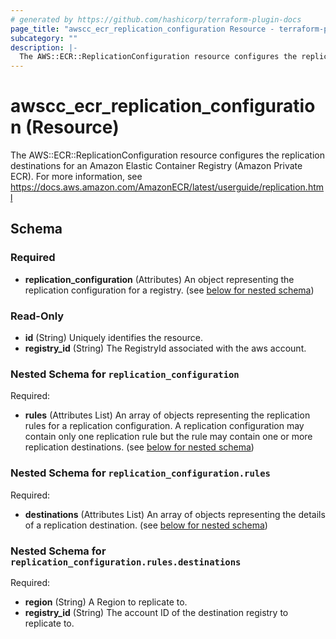 ```yaml
---
# generated by https://github.com/hashicorp/terraform-plugin-docs
page_title: "awscc_ecr_replication_configuration Resource - terraform-provider-awscc"
subcategory: ""
description: |-
  The AWS::ECR::ReplicationConfiguration resource configures the replication destinations for an Amazon Elastic Container Registry (Amazon Private ECR). For more information, see https://docs.aws.amazon.com/AmazonECR/latest/userguide/replication.html
---
```


# awscc_ecr_replication_configuration (Resource)

The AWS::ECR::ReplicationConfiguration resource configures the replication destinations for an Amazon Elastic Container Registry (Amazon Private ECR). For more information, see https://docs.aws.amazon.com/AmazonECR/latest/userguide/replication.html



<!-- schema generated by tfplugindocs -->
## Schema

### Required

- **replication_configuration** (Attributes) An object representing the replication configuration for a registry. (see [below for nested schema](#nestedatt--replication_configuration))

### Read-Only

- **id** (String) Uniquely identifies the resource.
- **registry_id** (String) The RegistryId associated with the aws account.

<a id="nestedatt--replication_configuration"></a>
### Nested Schema for `replication_configuration`

Required:

- **rules** (Attributes List) An array of objects representing the replication rules for a replication configuration. A replication configuration may contain only one replication rule but the rule may contain one or more replication destinations. (see [below for nested schema](#nestedatt--replication_configuration--rules))

<a id="nestedatt--replication_configuration--rules"></a>
### Nested Schema for `replication_configuration.rules`

Required:

- **destinations** (Attributes List) An array of objects representing the details of a replication destination. (see [below for nested schema](#nestedatt--replication_configuration--rules--destinations))

<a id="nestedatt--replication_configuration--rules--destinations"></a>
### Nested Schema for `replication_configuration.rules.destinations`

Required:

- **region** (String) A Region to replicate to.
- **registry_id** (String) The account ID of the destination registry to replicate to.


